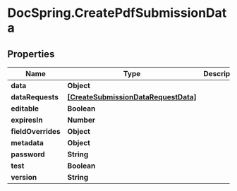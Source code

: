 # DocSpring.CreatePdfSubmissionData

## Properties

Name | Type | Description | Notes
------------ | ------------- | ------------- | -------------
**data** | **Object** |  | 
**dataRequests** | [**[CreateSubmissionDataRequestData]**](CreateSubmissionDataRequestData.md) |  | [optional] 
**editable** | **Boolean** |  | [optional] 
**expiresIn** | **Number** |  | [optional] 
**fieldOverrides** | **Object** |  | [optional] 
**metadata** | **Object** |  | [optional] 
**password** | **String** |  | [optional] 
**test** | **Boolean** |  | [optional] 
**version** | **String** |  | [optional] 


